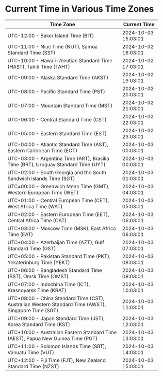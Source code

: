 # Current Time in Various Time Zones

| Time Zone | Current Time |
|-----------|--------------|
| UTC-12:00 - Baker Island Time (BIT) | 2024-10-03 15:03:01 |
| UTC-11:00 - Niue Time (NUT), Samoa Standard Time (SST) | 2024-10-02 16:03:01 |
| UTC-10:00 - Hawaii-Aleutian Standard Time (HAST), Tahiti Time (TAHT) | 2024-10-02 17:03:01 |
| UTC-09:00 - Alaska Standard Time (AKST) | 2024-10-02 19:03:01 |
| UTC-08:00 - Pacific Standard Time (PST) | 2024-10-02 20:03:01 |
| UTC-07:00 - Mountain Standard Time (MST) | 2024-10-02 21:03:01 |
| UTC-06:00 - Central Standard Time (CST) | 2024-10-02 22:03:01 |
| UTC-05:00 - Eastern Standard Time (EST) | 2024-10-02 23:03:01 |
| UTC-04:00 - Atlantic Standard Time (AST), Eastern Caribbean Time (ECT) | 2024-10-03 00:03:01 |
| UTC-03:00 - Argentina Time (ART), Brasília Time (BRT), Uruguay Standard Time (UYT) | 2024-10-03 00:03:01 |
| UTC-02:00 - South Georgia and the South Sandwich Islands Time (SGT) | 2024-10-03 01:03:01 |
| UTC±00:00 - Greenwich Mean Time (GMT), Western European Time (WET) | 2024-10-03 04:03:01 |
| UTC+01:00 - Central European Time (CET), West Africa Time (WAT) | 2024-10-03 05:03:01 |
| UTC+02:00 - Eastern European Time (EET), Central Africa Time (CAT) | 2024-10-03 06:03:01 |
| UTC+03:00 - Moscow Time (MSK), East Africa Time (EAT) | 2024-10-03 06:03:01 |
| UTC+04:00 - Azerbaijan Time (AZT), Gulf Standard Time (GST) | 2024-10-03 07:03:01 |
| UTC+05:00 - Pakistan Standard Time (PKT), Yekaterinburg Time (YEKT) | 2024-10-03 08:03:01 |
| UTC+06:00 - Bangladesh Standard Time (BST), Omsk Time (OMST) | 2024-10-03 09:03:01 |
| UTC+07:00 - Indochina Time (ICT), Krasnoyarsk Time (KRAT) | 2024-10-03 10:03:01 |
| UTC+08:00 - China Standard Time (CST), Australian Western Standard Time (AWST), Singapore Time (SGT) | 2024-10-03 11:03:01 |
| UTC+09:00 - Japan Standard Time (JST), Korea Standard Time (KST) | 2024-10-03 12:03:01 |
| UTC+10:00 - Australian Eastern Standard Time (AEST), Papua New Guinea Time (PGT) | 2024-10-03 13:03:01 |
| UTC+11:00 - Solomon Islands Time (SBT), Vanuatu Time (VUT) | 2024-10-03 14:03:01 |
| UTC+12:00 - Fiji Time (FJT), New Zealand Standard Time (NZST) | 2024-10-03 15:03:01 |
